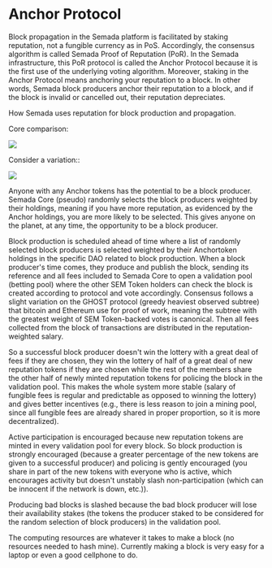 # Anchor Protocol

Block propagation in the Semada platform is facilitated by staking reputation, not a fungible currency as in PoS. Accordingly, the consensus algorithm is called Semada Proof of Reputation \(PoR\). In the Semada infrastructure, this PoR protocol is called the Anchor Protocol because it is the first use of the underlying voting algorithm. Moreover, staking in the Anchor Protocol means anchoring your reputation to a block. In other words, Semada block producers anchor their reputation to a block, and if the block is invalid or cancelled out, their reputation depreciates.  


How Semada uses reputation for block production and propagation.  


Core comparison:  


![](https://lh6.googleusercontent.com/OX7U119Sebjh8WLkrqbsSZcAeHicTXV1Jplj46RcTme2o9dtZnJcpLDeu0D3c4EUm6WBUACEHcNkduMhvOuWSKOVSygbnTvgZaFhnZT5Zvr3e7skW1S0ljjiWgefr4TUuWVEXCSJ)

Consider a variation::



![](https://lh5.googleusercontent.com/WhRPJ771W4vxBfFY0G2jQiXBq0aRXHK64AZiWCSoyLKFIVAEQKaJ_3cRsZnL_hPZBBmeiF4Bi4VMPQ9IaPcLXlZ5baLk6y4Gm5yBUPfBSzgQ2SjVzoJWlpGni9hyTMo1e5SahH2R)

Anyone with any Anchor tokens has the potential to be a block producer. Semada Core \(pseudo\) randomly selects the block producers weighted by their holdings, meaning if you have more reputation, as evidenced by the Anchor holdings, you are more likely to be selected. This gives anyone on the planet, at any time, the opportunity to be a block producer.  


Block production is scheduled ahead of time where a list of randomly selected block producers is selected weighted by their Anchortoken holdings in the specific DAO related to block production. When a block producer's time comes, they produce and publish the block, sending its reference and all fees included to Semada Core to open a validation pool \(betting pool\) where the other SEM Token holders can check the block is created according to protocol and vote accordingly. Consensus follows a slight variation on the GHOST protocol \(greedy heaviest observed subtree\) that bitcoin and Ethereum use for proof of work, meaning the subtree with the greatest weight of SEM Token-backed votes is canonical. Then all fees collected from the block of transactions are distributed in the reputation-weighted salary.  


So a successful block producer doesn't win the lottery with a great deal of fees if they are chosen, they win the lottery of half of a great deal of new reputation tokens if they are chosen while the rest of the members share the other half of newly minted reputation tokens for policing the block in the validation pool. This makes the whole system more stable \(salary of fungible fees is regular and predictable as opposed to winning the lottery\) and gives better incentives \(e.g., there is less reason to join a mining pool, since all fungible fees are already shared in proper proportion, so it is more decentralized\).  


Active participation is encouraged because new reputation tokens are minted in every validation pool for every block. So block production is strongly encouraged \(because a greater percentage of the new tokens are given to a successful producer\) and policing is gently encouraged \(you share in part of the new tokens with everyone who is active, which encourages activity but doesn't unstably slash non-participation \(which can be innocent if the network is down, etc.\)\).  


Producing bad blocks is slashed because the bad block producer will lose their availability stakes \(the tokens the producer staked to be considered for the random selection of block producers\) in the validation pool.  


The computing resources are whatever it takes to make a block \(no resources needed to hash mine\). Currently making a block is very easy for a laptop or even a good cellphone to do.  


